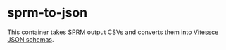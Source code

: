# sprm-to-json

This container takes [SPRM](https://docs.google.com/document/d/1c7UR0Pe1newpVhQY2HEFkfV8O7GAj9Vk4XnuSiSnDeY/edit) output CSVs and converts them into [Vitessce JSON schemas](https://github.com/hubmapconsortium/vitessce/tree/master/src/schemas).
